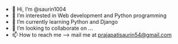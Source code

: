 - 👋 Hi, I’m @saurin1004
- 👀 I’m interested in Web development and Python programming
- 🌱 I’m currently learning Python and Django
- 💞️ I’m looking to collaborate on ...
- 📫 How to reach me --> mail me at prajapatisaurin54@gmail.com

<!---
saurin1004/saurin1004 is a ✨ special ✨ repository because its `README.md` (this file) appears on your GitHub profile.
You can click the Preview link to take a look at your changes.
--->
